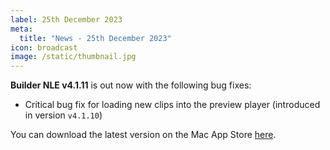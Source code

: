 ```yaml
---
label: 25th December 2023
meta:
  title: "News - 25th December 2023"
icon: broadcast
image: /static/thumbnail.jpg
---
```


**Builder NLE v4.1.11** is out now with the following bug fixes:

- Critical bug fix for loading new clips into the preview player (introduced in version `v4.1.10`)

You can download the latest version on the Mac App Store [here](https://apps.apple.com/au/app/builder-nle/id6450122801?mt=12).